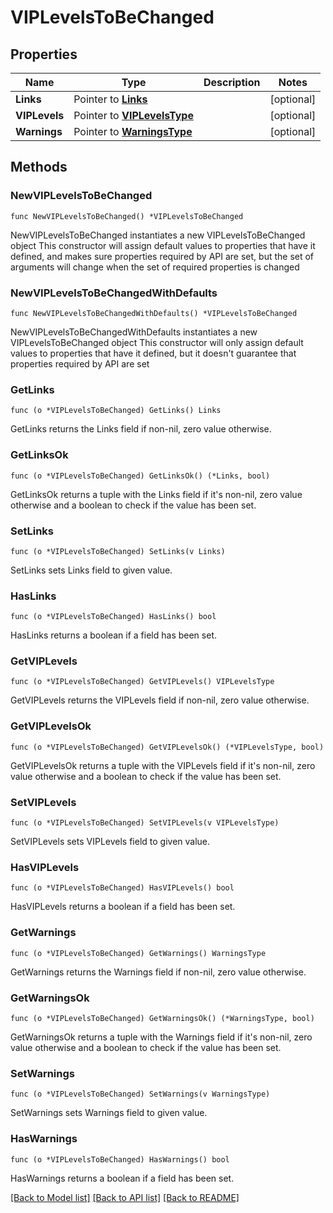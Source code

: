 # VIPLevelsToBeChanged

## Properties

Name | Type | Description | Notes
------------ | ------------- | ------------- | -------------
**Links** | Pointer to [**Links**](Links.md) |  | [optional] 
**VIPLevels** | Pointer to [**VIPLevelsType**](VIPLevelsType.md) |  | [optional] 
**Warnings** | Pointer to [**WarningsType**](WarningsType.md) |  | [optional] 

## Methods

### NewVIPLevelsToBeChanged

`func NewVIPLevelsToBeChanged() *VIPLevelsToBeChanged`

NewVIPLevelsToBeChanged instantiates a new VIPLevelsToBeChanged object
This constructor will assign default values to properties that have it defined,
and makes sure properties required by API are set, but the set of arguments
will change when the set of required properties is changed

### NewVIPLevelsToBeChangedWithDefaults

`func NewVIPLevelsToBeChangedWithDefaults() *VIPLevelsToBeChanged`

NewVIPLevelsToBeChangedWithDefaults instantiates a new VIPLevelsToBeChanged object
This constructor will only assign default values to properties that have it defined,
but it doesn't guarantee that properties required by API are set

### GetLinks

`func (o *VIPLevelsToBeChanged) GetLinks() Links`

GetLinks returns the Links field if non-nil, zero value otherwise.

### GetLinksOk

`func (o *VIPLevelsToBeChanged) GetLinksOk() (*Links, bool)`

GetLinksOk returns a tuple with the Links field if it's non-nil, zero value otherwise
and a boolean to check if the value has been set.

### SetLinks

`func (o *VIPLevelsToBeChanged) SetLinks(v Links)`

SetLinks sets Links field to given value.

### HasLinks

`func (o *VIPLevelsToBeChanged) HasLinks() bool`

HasLinks returns a boolean if a field has been set.

### GetVIPLevels

`func (o *VIPLevelsToBeChanged) GetVIPLevels() VIPLevelsType`

GetVIPLevels returns the VIPLevels field if non-nil, zero value otherwise.

### GetVIPLevelsOk

`func (o *VIPLevelsToBeChanged) GetVIPLevelsOk() (*VIPLevelsType, bool)`

GetVIPLevelsOk returns a tuple with the VIPLevels field if it's non-nil, zero value otherwise
and a boolean to check if the value has been set.

### SetVIPLevels

`func (o *VIPLevelsToBeChanged) SetVIPLevels(v VIPLevelsType)`

SetVIPLevels sets VIPLevels field to given value.

### HasVIPLevels

`func (o *VIPLevelsToBeChanged) HasVIPLevels() bool`

HasVIPLevels returns a boolean if a field has been set.

### GetWarnings

`func (o *VIPLevelsToBeChanged) GetWarnings() WarningsType`

GetWarnings returns the Warnings field if non-nil, zero value otherwise.

### GetWarningsOk

`func (o *VIPLevelsToBeChanged) GetWarningsOk() (*WarningsType, bool)`

GetWarningsOk returns a tuple with the Warnings field if it's non-nil, zero value otherwise
and a boolean to check if the value has been set.

### SetWarnings

`func (o *VIPLevelsToBeChanged) SetWarnings(v WarningsType)`

SetWarnings sets Warnings field to given value.

### HasWarnings

`func (o *VIPLevelsToBeChanged) HasWarnings() bool`

HasWarnings returns a boolean if a field has been set.


[[Back to Model list]](../README.md#documentation-for-models) [[Back to API list]](../README.md#documentation-for-api-endpoints) [[Back to README]](../README.md)


